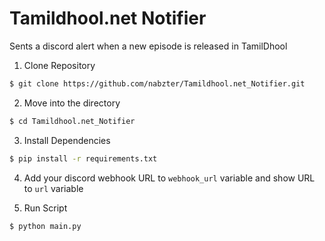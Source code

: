 # Tamildhool.net Notifier

Sents a discord alert when a new episode is released in TamilDhool

1. Clone Repository

```sh
$ git clone https://github.com/nabzter/Tamildhool.net_Notifier.git
```

2. Move into the directory

```sh
$ cd Tamildhool.net_Notifier
```

3. Install Dependencies
```sh
$ pip install -r requirements.txt
```

4. Add your discord webhook URL to `webhook_url` variable and show URL to `url` variable

5. Run Script
```sh
$ python main.py
```
